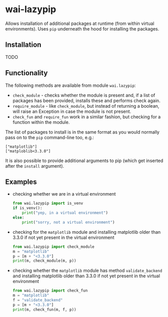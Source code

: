 # wai-lazypip

Allows installation of additional packages at runtime (from within virtual environments).
Uses `pip` underneath the hood for installing the packages.


## Installation

TODO


## Functionality

The following methods are available from module `wai.lazypip`:

* `check_module` - checks whether the module is present and, if a list of packages has 
  been provided, installs these and performs check again.
* `require_module` - like `check_module`, but instead of returning a boolean, will
  raise an Exception in case the module is not present.
* `check_fun` and `require_fun` work in a similar fashion, but checking for a function
  within the module.

The list of packages to install is in the same format as you would normally pass
on to the `pip` command-line too, e.g.:

```
["matplotlib"]
["matploblib<3.3.0"]
```

It is also possible to provide additional arguments to pip (which get inserted after
the `install` argument).


## Examples

* checking whether we are in a virtual environment

  ```python
  from wai.lazypip import is_venv
  if is_venv():
      print("yep, in a virtual environment")
  else:
      print("sorry, not a virtual environment")
  ```

* checking for the `matplotlib` module and installing matplotlib older than 3.3.0 if
  not yet present in the virtual environment 

  ```python
  from wai.lazypip import check_module
  m = "matplotlib"
  p = [m + "<3.3.0"]
  print(m, check_module(m, p))
  ```

* checking whether the `matplotlib` module has method `validate_backend` and installing 
  matplotlib older than 3.3.0 if not yet present in the virtual environment 

  ```python
  from wai.lazypip import check_fun
  m = "matplotlib"
  f = "validate_backend"
  p = [m + "<3.3.0"]
  print(m, check_fun(m, f, p))
  ```
